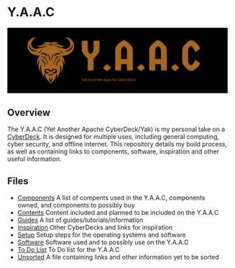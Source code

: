 <!-- ================================================================================ -->

# Y.A.A.C

![Y.A.A.C Logo](images/yaac-high-resolution-logo-edited.png)

## Overview

The Y.A.A.C (Yet Another Apache CyberDeck/Yak) is my personal take on a [CyberDeck](https://www.reddit.com/r/CyberDeck/).  It is designed for multiple uses, including general computing, cyber security, and offline internet.  This repository details my build process, as well as containing links to components, software, inspiration and other useful information.

## Files

* [Components](doc/components.md) A list of compents used in the Y.A.A.C, components owned, and components to possibly buy
* [Contents](doc/content,md) Content included and planned to be included on the Y.A.A.C
* [Guides](doc/guides.md) A list of guides/tutorials/information
* [Inspiration](doc/inspiration.md) Other CyberDecks and links for inspiration
* [Setup](doc/setup.md) Setup steps for the operating systems and software
* [Software](doc/software.md) Software used and to possibly use on the Y.A.A.C
* [To Do List](doc/todo.md) To Do list for the Y.A.A.C
* [Unsorted](doc/unsorted.md) A file containing links and other information yet to be sorted

<!-- ================================================================================ -->

